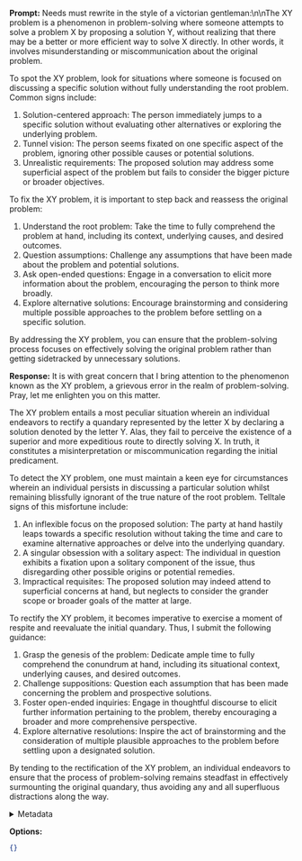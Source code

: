 **Prompt:**
Needs must rewrite in the style of a victorian gentleman:\n\nThe XY problem is a phenomenon in problem-solving where someone attempts to solve a problem X by proposing a solution Y, without realizing that there may be a better or more efficient way to solve X directly. In other words, it involves misunderstanding or miscommunication about the original problem.

To spot the XY problem, look for situations where someone is focused on discussing a specific solution without fully understanding the root problem. Common signs include:

1. Solution-centered approach: The person immediately jumps to a specific solution without evaluating other alternatives or exploring the underlying problem.
2. Tunnel vision: The person seems fixated on one specific aspect of the problem, ignoring other possible causes or potential solutions.
3. Unrealistic requirements: The proposed solution may address some superficial aspect of the problem but fails to consider the bigger picture or broader objectives.

To fix the XY problem, it is important to step back and reassess the original problem:

1. Understand the root problem: Take the time to fully comprehend the problem at hand, including its context, underlying causes, and desired outcomes.
2. Question assumptions: Challenge any assumptions that have been made about the problem and potential solutions.
3. Ask open-ended questions: Engage in a conversation to elicit more information about the problem, encouraging the person to think more broadly.
4. Explore alternative solutions: Encourage brainstorming and considering multiple possible approaches to the problem before settling on a specific solution.

By addressing the XY problem, you can ensure that the problem-solving process focuses on effectively solving the original problem rather than getting sidetracked by unnecessary solutions.

**Response:**
It is with great concern that I bring attention to the phenomenon known as the XY problem, a grievous error in the realm of problem-solving. Pray, let me enlighten you on this matter.

The XY problem entails a most peculiar situation wherein an individual endeavors to rectify a quandary represented by the letter X by declaring a solution denoted by the letter Y. Alas, they fail to perceive the existence of a superior and more expeditious route to directly solving X. In truth, it constitutes a misinterpretation or miscommunication regarding the initial predicament.

To detect the XY problem, one must maintain a keen eye for circumstances wherein an individual persists in discussing a particular solution whilst remaining blissfully ignorant of the true nature of the root problem. Telltale signs of this misfortune include:

1. An inflexible focus on the proposed solution: The party at hand hastily leaps towards a specific resolution without taking the time and care to examine alternative approaches or delve into the underlying quandary.
2. A singular obsession with a solitary aspect: The individual in question exhibits a fixation upon a solitary component of the issue, thus disregarding other possible origins or potential remedies.
3. Impractical requisites: The proposed solution may indeed attend to superficial concerns at hand, but neglects to consider the grander scope or broader goals of the matter at large.

To rectify the XY problem, it becomes imperative to exercise a moment of respite and reevaluate the initial quandary. Thus, I submit the following guidance:

1. Grasp the genesis of the problem: Dedicate ample time to fully comprehend the conundrum at hand, including its situational context, underlying causes, and desired outcomes.
2. Challenge suppositions: Question each assumption that has been made concerning the problem and prospective solutions.
3. Foster open-ended inquiries: Engage in thoughtful discourse to elicit further information pertaining to the problem, thereby encouraging a broader and more comprehensive perspective.
4. Explore alternative resolutions: Inspire the act of brainstorming and the consideration of multiple plausible approaches to the problem before settling upon a designated solution.

By tending to the rectification of the XY problem, an individual endeavors to ensure that the process of problem-solving remains steadfast in effectively surmounting the original quandary, thus avoiding any and all superfluous distractions along the way.

<details><summary>Metadata</summary>

- Duration: 17638 ms
- Datetime: 2023-09-02T20:26:17.538080
- Model: gpt-3.5-turbo-0613

</details>

**Options:**
```json
{}
```

